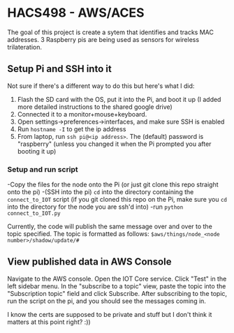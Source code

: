 # HACS498 - AWS/ACES
The goal of this project is create a sytem that identifies and tracks MAC addresses. 3 Raspberry pis are being used as sensors for wireless trilateration. 

## Setup Pi and SSH into it
Not sure if there's a different way to do this but here's what I did: 
1. Flash the SD card with the OS, put it into the Pi, and boot it up (I added more detailed instructions to the shared google drive)
2. Connected it to a monitor+mouse+keyboard. 
3. Open settings->preferences->interfaces, and make sure SSH is enabled
4. Run `hostname -I` to get the ip address
5. From laptop, run `ssh pi@<ip address>`. The (default) password is "raspberry" (unless you changed it when the Pi prompted you after booting it up)

### Setup and run script
-Copy the files for the node onto the Pi (or just git clone this repo straight onto the pi)
-(SSH into the pi) `cd` into the directory containing the `connect_to_IOT` script (if you git cloned this repo on the Pi, make sure you `cd` into the directory for the node you are ssh'd into)
-run `python connect_to_IOT.py`

Currently, the code will publish the same message over and over to the topic specified. The topic is formatted as follows: `$aws/things/node_<node number>/shadow/update/#`

## View published data in AWS Console
Navigate to the AWS console. Open the IOT Core service. Click "Test" in the left sidebar menu. In the "subscribe to a topic" view, paste the topic into the "Subscription topic" field and click Subscribe. 
After subscribing to the topic, run the script on the pi, and you should see the messages coming in. 


I know the certs are supposed to be private and stuff but I don't think it matters at this point right? :))